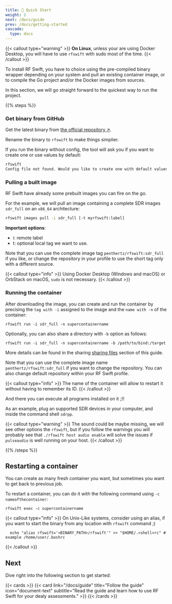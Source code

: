 ```yaml
---
title: 🚀 Quick Start
weight: 2
next: /docs/guide
prev: /docs/getting-started
cascade:
  type: docs
---
```


{{< callout type="warning" >}}
  **On Linux**, unless your are using Docker Desktop, you will have to use `rfswift` with sudo most of the time.
{{< /callout >}}

To install RF Swift, you have to choice using the pre-compiled binary wrapper depending on your system and pull an existing container image, or to compile the Go project and/or the Docker images from sources.

In this section, we will go straight forward to the quickest way to run the project.


{{% steps %}}

### Get binary from GitHub

Get the latest binary from [the official repository ↗](https://github.com/PentHertz/RF-Swift/tags).

Rename the binary to `rfswift` to make things simplier.

If you run the binary without config, the tool will ask you if you want to create one or use values by default:

```bash
rfswift 
Config file not found. Would you like to create one with default values? (y/n)
```

### Pulling a built image

RF Swift have already some prebuilt images you can fire on the go.

For the example, we will pull an image containing a complete SDR images `sdr_full` on an `x86_64` architecture:

```bash
rfswift images pull -i sdr_full [-t myrfswift:label]
```
   **Important options**:
   - i: remote label
   - t: optional local tag we want to use.

Note that you can use the complete image tag `penthertz/rfswift:sdr_full` if you like, or change the repository in your profile to use the short tag only with a different source.

{{< callout type="info" >}}
  Using Docker Desktop (Windows and macOS) or OrbStack on macOS, `sudo` is not necessary.
{{< /callout >}}

### Running the container

After downloading the image, you can create and run the container by precising the `tag with -i` assigned to the image and the `name with -n` of the container:

```shell
rfswift run -i sdr_full -n supercontainername
```

Optionally, you can also share a directory with `-b` option as follows:

```shell
rfswift run -i sdr_full -n supercontainername -b /path/to/bind:/target
```

More details can be found in the sharing [sharing files](/docs/guide/sharing-files) section of this guide.

Note that you can use the complete image name `penthertz/rfswift:sdr_full` if you want to change the repository. You can also change default repository within your RF Swift profile.

{{< callout type="info" >}}
  The name of the container will allow to restart it without having to remember its ID.
{{< /callout >}}

And there you can execute all programs installed on it ;)!

As an example, plug an supported SDR devices in your computer, and inside the command shell `sdrpp`.

{{< callout type="warning" >}}
  The sound could be maybe missing, we will see other options the `rfswift`, but if you follow the warnings you will probably see that `./rfswift host audio enable` will solve the issues if `pulseaudio` is well running on your host. 
{{< /callout >}}

{{% /steps %}}

## Restarting a container

You can create as many fresh container you want, but sometimes you want to get back to previous job.

To restart a container, you can do it with the following command using `-c nameofthecontainer`:

```shell
rfswift exec -c supercontainername
```

{{< callout type="info" >}}
  On Unix-Like systems, consider using an alias, if you want to start the binary from any location with `rfswift` command ;)
  ```basg
    echo "alias rfswift='<BINARY_PATH>/rfswift'" >> "$HOME/.<shell>rc" # example /home/user/.bashrc
  ```
{{< /callout >}}


## Next

Dive right into the following section to get started:

{{< cards >}}
  {{< card link="/docs/guide" title="Follow the guide" icon="document-text" subtitle="Read the guide and learn how to use RF Swift for your dealy assessments." >}}
{{< /cards >}}
